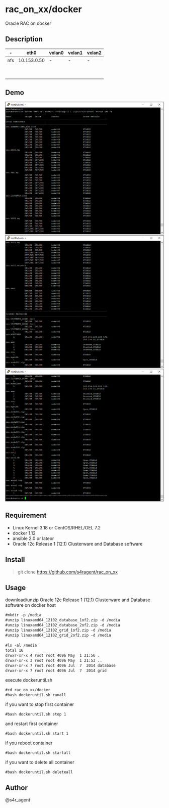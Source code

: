 rac_on_xx/docker
====

 Oracle RAC on docker

## Description
|-|eth0|vxlan0|vxlan1|vxlan2|
|--------|--------|-------|-------|-------|
|nfs|10.153.0.50|-|-|-|
||||||
||||||
||||||
||||||
||||||
||||||
||||||
||||||
||||||

## Demo
![crsctl](https://github.com/s4ragent/misc/blob/master/rac_on_xx/docker/rac_on_docker_01.png)
![crsctl](https://github.com/s4ragent/misc/blob/master/rac_on_xx/docker/rac_on_docker_02.png)
![crsctl](https://github.com/s4ragent/misc/blob/master/rac_on_xx/docker/rac_on_docker_03.png)
## Requirement
- Linux Kernel 3.18 or CentOS/RHEL/OEL 7.2 
- docker 1.12
- ansible 2.0 or lateor
- Oracle 12c Release 1 (12.1) Clusterware and Database software 

## Install
>git clone https://github.com/s4ragent/rac_on_xx

## Usage
download/unzip Oracle 12c Release 1 (12.1) Clusterware and Database software on docker host

    #mkdir -p /media
    #unzip linuxamd64_12102_database_1of2.zip -d /media
    #unzip linuxamd64_12102_database_2of2.zip -d /media
    #unzip linuxamd64_12102_grid_1of2.zip -d /media
    #unzip linuxamd64_12102_grid_2of2.zip -d /media
     
    #ls -al /media
    total 16
    drwxr-xr-x 4 root root 4096 May  1 21:56 .
    drwxr-xr-x 3 root root 4096 May  1 21:53 ..
    drwxr-xr-x 7 root root 4096 Jul  7  2014 database
    drwxr-xr-x 7 root root 4096 Jul  7  2014 grid
    
execute dockeruntil.sh  

    #cd rac_on_xx/docker
    #bash dockeruntil.sh runall

if you want to stop first container

    #bash dockeruntil.sh stop 1

and restart first container

    #bash dockeruntil.sh start 1
    
if you reboot container

    #bash dockeruntil.sh startall

if you want to delete all container

    #bash dockeruntil.sh deleteall


## Author
@s4r_agent
